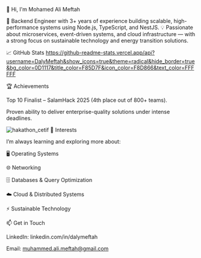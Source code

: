 👋 Hi, I'm Mohamed Ali Meftah

🚀 Backend Engineer with 3+ years of experience building scalable, high-performance systems using Node.js, TypeScript, and NestJS.
💡 Passionate about microservices, event-driven systems, and cloud infrastructure — with a strong focus on sustainable technology and energy transition solutions.

📈 GitHub Stats
https://github-readme-stats.vercel.app/api?username=DalyMeftah&show_icons=true&theme=radical&hide_border=true&bg_color=0D1117&title_color=F85D7F&icon_color=F8D866&text_color=FFFFFF

🏆 Achievements

Top 10 Finalist – SalamHack 2025 (4th place out of 800+ teams).

Proven ability to deliver enterprise-quality solutions under intense deadlines.

![hakathon_cetif](https://github.com/user-attachments/assets/247380c7-f062-4919-978b-a8edb3017769)
🌱 Interests

I’m always learning and exploring more about:

🖥️ Operating Systems

🌐 Networking

🗄️ Databases & Query Optimization

☁️ Cloud & Distributed Systems

⚡ Sustainable Technology

📫 Get in Touch

LinkedIn: linkedin.com/in/dalymeftah

Email: muhammed.ali.meftah@gmail.com
